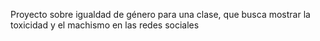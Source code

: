 Proyecto sobre igualdad de género para una clase, que busca mostrar la toxicidad y el machismo en las redes sociales
